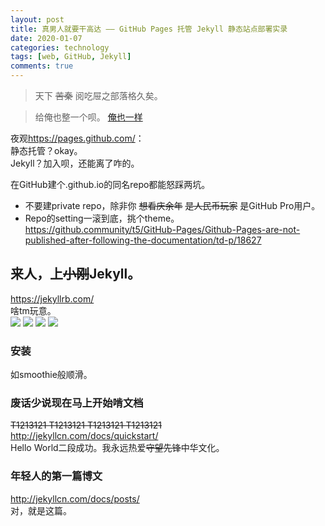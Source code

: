 ```yaml
---
layout: post
title: 真男人就要干高达 —— GitHub Pages 托管 Jekyll 静态站点部署实录
date: 2020-01-07
categories: technology
tags: [web, GitHub, Jekyll]
comments: true
---
```


> 天下 ~~苦秦~~ 阅吃屉之部落格久矣。  

> 给俺也整一个呗。
[俺也一样](https://youtu.be/YqnujEeymec?t=23)

夜观<https://pages.github.com/>：  
静态托管？okay。  
Jekyll？加入呗，还能离了咋的。    

在GitHub建个.github.io的同名repo都能怒踩两坑。
* 不要建private repo，除非你 ~~想看庆余年~~ ~~是人民币玩家~~ 是GitHub Pro用户。
* Repo的setting一滚到底，挑个theme。  
<https://github.community/t5/GitHub-Pages/Github-Pages-are-not-published-after-following-the-documentation/td-p/18627>

## 来人，上~~小刚~~Jekyll。
<https://jekyllrb.com/>  
啥tm玩意。  
![](https://lh3.googleusercontent.com/incWeZZgFMU6MHF2lm5DrS2Karchj4dtuSCUnnrg6KAt5cgToTTWd7J3fgszSy2FEtGGTU_B1bq_2rZxL_-rCDRzYVGZwCs0tVMO4T3SKip1JakTap7XwrLnxjbb1j74UYxW0Nk1w3U=w708-h426-no)
![](https://lh3.googleusercontent.com/Y4EITIcULHWQfUsYuQiC-UXNp0-TuKM__jQa-WP_wybuuOBTp7cN6FlE4M--3g5iPQ4wNF_0W8zEZMFvQSrWATHG-R_xyMoZoTemxZ6Dqk2lL3qWfBmWtwvqfh7WiLWlz_8dLWxmeMc=w720-h433-no)
![](https://lh3.googleusercontent.com/CWdq3n9MySVSqH7vVWvK8vw9GqAGTsaJQuWrcg1DSfzUtVc8W3IZuG4t8PpjCj6oj-281L2hYr46KX9Qg0TDPoGsTNSN-DhmukL0S3ImW0tC9E9snSrFUmQck0IyKgNgWh8x_O_dVZc=w718-h434-no)
![](https://lh3.googleusercontent.com/M-5cI1-og0Q6IerpyuqnKV_IQRyWhKtksj2DdQQT0GLRylUKmCpk6JngoYetfXLh81m3MrLxr-JS5xTNnRR1IlD-yc46t7fiQBAMNl18bYgHdquHneGkJzqh8o_7TyslHFzlJqMtq-8=w714-h444-no)

### 安装
如smoothie般顺滑。

### 废话少说现在马上开始啃文档
~~T1213121 T1213121 T1213121 T1213121~~  
<http://jekyllcn.com/docs/quickstart/>  
Hello World二段成功。我永远热爱~~守望先锋~~中华文化。

### 年轻人的第一篇博文
<http://jekyllcn.com/docs/posts/>  
对，就是这篇。

